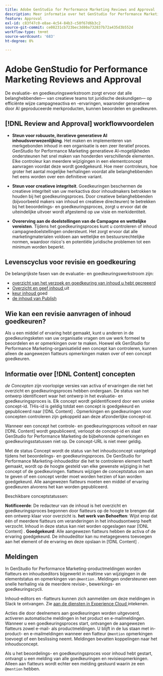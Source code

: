 ```yaml
---
title: Adobe GenStudio for Performance Marketing Reviews and Approval
description: Meer informatie over het GenStudio for Performance Marketing-proces voor beoordeling en goedkeuring.
feature: Approval
exl-id: c83f47c0-e8ae-4c54-84b3-c50f67d6b3c2
source-git-commit: ce08231cb723bec3d80a732837b72a435d3b552d
workflow-type: tm+mt
source-wordcount: '683'
ht-degree: 0%

---
```


# Adobe GenStudio for Performance Marketing Reviews and Approval

De evaluatie- en goedkeuringswerkstroom zorgt ervoor dat alle belanghebbenden— van creatieve teams tot juridische deskundigen— op efficiënte wijze campagneactiva en -ervaringen, waaronder generatieve door AI geproduceerde merkproducten, kunnen beoordelen en goedkeuren.

## [!DNL Review and Approval] workflowvoordelen

* **Steun voor robuuste, iteratieve generatieve AI inhoudsverwezenlijking**. Het maken en implementeren van merkgebonden inhoud in een organisatie is een zeer iteratief proces. GenStudio for Performance Marketing generatieve AI-mogelijkheden ondersteunen het snel maken van honderden verschillende elementen. Elke controleur kan meerdere wijzigingen in een elementconcept aanvragen voordat deze wordt goedgekeurd. Hoe meer controleurs, hoe groter het aantal mogelijke herhalingen voordat alle belanghebbenden het eens worden over een definitieve variant.

* **Steun voor creatieve integriteit**. Goedkeuringen beschermen de creatieve integriteit van uw merkactiva door inhoudmakers betrokken te houden bij het goedkeuringsproces. Door creatieve belanghebbenden (bijvoorbeeld makers van inhoud en creatieve directeuren) te betrekken bij het beoordelings- en goedkeuringsproces, zorgt u ervoor dat de uiteindelijke uitvoer wordt afgestemd op uw visie en merkidentiteit.

* **Overerving aan de doelstellingen van de Campagne en wettelijke vereisten**. Tijdens het goedkeuringsproces kunt u controleren of inhoud campagnedoelstellingen ondersteunt. Het zorgt ervoor dat alle marketingmaterialen voldoen aan wettelijke en bestuursrechtelijke normen, waardoor risico&#39;s en potentiële juridische problemen tot een minimum worden beperkt.

## Levenscyclus voor revisie en goedkeuring

De belangrijkste fasen van de evaluatie- en goedkeuringswerkstroom zijn:

* [ overzicht van het verzoek en goedkeuring van inhoud u hebt gecreeerd ](./request-review.md)
* [ Overzicht en geef inhoud ](./review-and-edit.md) uit
* [ keur inhoud ](./approve-content.md) goed
* [ de inhoud van Publish ](./publish-content.md)

## Wie kan een revisie aanvragen of inhoud goedkeuren?

Als u een middel of ervaring hebt gemaakt, kunt u anderen in de goedkeuringsketen van uw organisatie vragen om uw werk formeel te beoordelen en er opmerkingen over te maken. Hoewel elk GenStudio for Performance Marketing-organisatielid een concept kan controleren, kunnen alleen de aangewezen fiatteurs opmerkingen maken over of een concept goedkeuren.

## Informatie over [!DNL Content] concepten

_de Concepten_ zijn voorlopige versies van activa of ervaringen die niet het overzicht en goedkeuringsproces hebben ondergaan. De status van het ontwerp identificeert waar het ontwerp in het evaluatie- en goedkeuringsproces is. Elk concept wordt geïdentificeerd door een unieke concept-id. THis-id is geldig totdat een concept is goedgekeurd en gepubliceerd naar [!DNL Content] . Opmerkingen en goedkeuringen voor concepten controleren zijn gekoppeld aan deze afzonderlijke concept-id.

Wanneer een concept het controle- en goedkeuringsproces voltooit en naar [!DNL Content] wordt gepubliceerd, verloopt de concept-id en slaat GenStudio for Performance Marketing de bijbehorende opmerkingen en goedkeuringsstatussen niet op. De concept-URL is niet meer geldig.

Met de status Concept wordt de status van het inhoudsconcept vastgelegd tijdens het beoordelings- en goedkeuringsproces. De GenStudio for Performance Marketing-inhoudeditor die het te controleren element heeft gemaakt, wordt op de hoogte gesteld van elke gewenste wijziging in het concept of de goedkeuringen. fiatteurs wijzigen de conceptstatus om aan te geven of een concept verder moet worden herzien of kan worden goedgekeurd. Alle aangewezen fiatteurs moeten een middel of ervaring goedkeuren alvorens het kan worden gepubliceerd.

Beschikbare conceptstatussen:

**Notificeerde**: De redacteur van de inhoud is het overzicht en goedkeuringsproces begonnen door fiatteurs op de hoogte te brengen dat een ontwerp klaar voor overzicht is.
**het werk van Behoeften**: Wijst erop dat één of meerdere fiatteurs om veranderingen in het inhoudsontwerp heeft verzocht. Inhoud in deze status kan niet worden opgeslagen naar [!DNL Content] .
**Goedgekeurd**: Alle aangewezen fiatteurs hebben de activa of de ervaring goedgekeurd. De inhoudeditor kan nu metagegevens toevoegen aan het element of de ervaring en deze opslaan in [!DNL Content] .

## Meldingen

In GenStudio for Performance Marketing-productmeldingen worden fiatteurs en inhoudseditors bijgewerkt in realtime van wijzigingen in de elementstatus en opmerkingen van `@mention` . Meldingen ondersteunen een snelle herhaling via de meerdere revisie-, bewerkings- en goedkeuringscycli.

Inhoud-editors en -fiatteurs kunnen zich aanmelden om deze meldingen in Slack te ontvangen. Zie [ aan de diensten in Experience Cloud ](https://experienceleague.adobe.com/en/docs/core-services/interface/features/account-preferences#slack) intekenen.

Acties die door deelnemers aan goedkeuringen worden uitgevoerd, activeren automatische meldingen in het product en e-mailmeldingen. Wanneer u een goedkeuringsproces start, ontvangen de aangewezen fiatteurs zowel e-mail- als productmeldingen. U blijft in de lus staan met in-product- en e-mailmeldingen wanneer een fiatteur `@mention` opmerkingen toevoegt of een beslissing neemt. Meldingen bevatten koppelingen naar het inhoudsconcept.

Als u het beoordelings- en goedkeuringsproces voor inhoud hebt gestart, ontvangt u een melding van alle goedkeuringen en revisieopmerkingen. Alleen aan fiatteurs wordt echter een melding gestuurd waarin ze een `@mention` hebben.
